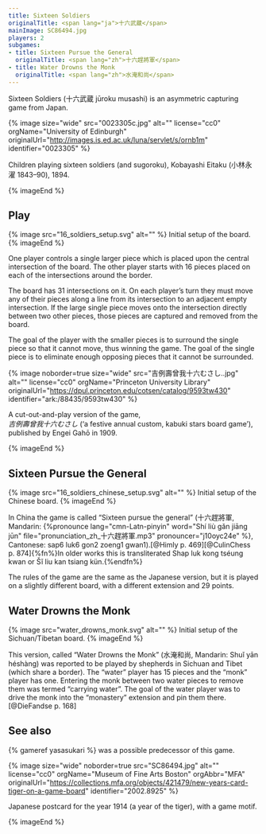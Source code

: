 ```yaml
---
title: Sixteen Soldiers
originalTitle: <span lang="ja">十六武蔵</span>
mainImage: SC86494.jpg
players: 2
subgames:
- title: Sixteen Pursue the General
  originalTitle: <span lang="zh">十六趕將軍</span>
- title: Water Drowns the Monk
  originalTitle: <span lang="zh">水淹和尚</span>
---
```


Sixteen Soldiers (<span lang="ja">十六武蔵</span> <span lang="ja-Latn">jūroku
musashi</span>) is an asymmetric capturing game from Japan.

{% image 
    size="wide"
    src="0023305c.jpg"
    alt=""
    license="cc0"
    orgName="University of Edinburgh"
    originalUrl="http://images.is.ed.ac.uk/luna/servlet/s/ornb1m"
    identifier="0023305"
    %}

Children playing sixteen soldiers (and <span lang="ja-Latn">sugoroku</span>), <span lang="ja-Latn"
class="noun">Kobayashi Eitaku</span> (<span lang="ja">小林永濯</span> 1843–90), 1894.

{% imageEnd %}

## Play

{% image src="16_soldiers_setup.svg" alt="" %}
Initial setup of the board.
{% imageEnd %}

One player controls a single larger piece which is placed upon the central
intersection of the board. The other player starts with 16 pieces placed on each
 of the intersections around the border.

The board has 31 intersections on it. On each player’s turn they must move any
of their pieces along a line from its intersection to an adjacent empty
intersection. If the large single piece moves onto the intersection directly
between two other pieces, those pieces are captured and removed from the board.

The goal of the player with the smaller pieces is to surround the single piece
so that it cannot move, thus winning the game. The goal of the single piece is
to eliminate enough opposing pieces that it cannot be surrounded.

{% image 
    noborder=true
    size="wide"
    src="吉例壽曾我十六むさし..jpg"
    alt=""
    license="cc0"
    orgName="Princeton University Library"
    originalUrl="https://dpul.princeton.edu/cotsen/catalog/9593tw430"
    identifier="ark:/88435/9593tw430"
    %}

A cut-out-and-play version of the game,<br/>
<cite lang="ja">吉例壽曾我十六むさし</cite> (‘a festive annual custom, kabuki
stars board game’), published by <span lang="ja-Latn" class="noun">Engei
Gahō</span> in 1909.

{% imageEnd %}

## Sixteen Pursue the General

{% image src="16_soldiers_chinese_setup.svg" alt="" %}
Initial setup of the Chinese board.
{% imageEnd %}

In China the game is called “Sixteen pursue the general” (<span lang="zh">十六趕將軍</span>, Mandarin: {%pronounce lang="cmn-Latn-pinyin" word="Shí liù gǎn jiāng jūn" file="pronunciation_zh_十六趕將軍.mp3" pronouncer="j10oyc24e" %},
Cantonese: <span lang="yue-Latn-jyutping">sap6 luk6 gon2 zoeng1 gwan1</span>).[@Himly p.
469][@CulinChess p. 874]{%fn%}In older works this is transliterated <span
lang="yue-Latn">Shap luk kong tséung kwan</span> or <span lang="yue-Latn">Šĭ liu
kan tsiang kün</span>.{%endfn%}

The rules of the game are the same as the Japanese version, but it is played on
a slightly different board, with a different extension and 29 points.

## Water Drowns the Monk

{% image src="water_drowns_monk.svg" alt="" %}
Initial setup of the Sichuan/Tibetan board.
{% imageEnd %}

This version, called “Water Drowns the Monk” (<span lang="zh">水淹和尚</span>,
Mandarin: <span lang="cmn-Latn-pinyin">Shuǐ yān héshàng</span>) was reported to
be played by shepherds in Sichuan and Tibet (which share a border). The “water” player has 15 pieces
and the “monk” player has one. Entering the monk between two water pieces to
remove them was termed “carrying water”. The goal of the water player was to
drive the monk into the “monastery” extension and pin them there.[@DieFandse p. 168]

## See also

{% gameref yasasukari %} was a possible predecessor of this game.

{% image 
    size="wide"
    noborder=true
    src="SC86494.jpg"
    alt=""
    license="cc0"
    orgName="Museum of Fine Arts Boston"
    orgAbbr="MFA"
    originalUrl="https://collections.mfa.org/objects/421479/new-years-card-tiger-on-a-game-board"
    identifier="2002.8925"
    %}

Japanese postcard for the year 1914 (a year of the tiger), with a game motif.

{% imageEnd %}

